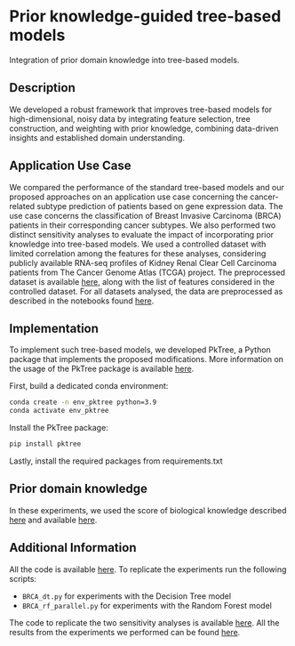 # Prior knowledge-guided tree-based models
Integration of prior domain knowledge into tree-based models.


## Description 
We developed a robust framework that improves tree-based models for high-dimensional, noisy data by integrating feature selection, tree construction, and weighting with prior knowledge, combining data-driven insights and established domain understanding.

## Application Use Case
We compared the performance of the standard tree-based models and our proposed approaches on an application use case concerning the cancer-related subtype prediction of patients based on gene expression data. The use case concerns the classification of Breast Invasive Carcinoma (BRCA) patients in their corresponding cancer subtypes. We also performed two distinct sensitivity analyses to evaluate the impact of incorporating prior knowledge into tree-based models. We used a controlled dataset with limited correlation among the features for these analyses, considering publicly available RNA-seq profiles of Kidney Renal Clear Cell Carcinoma patients from The Cancer Genome Atlas (TCGA) project. The preprocessed dataset is available [here](https://github.com/DEIB-GECO/prior_tree_models_repo/tree/main/data), along with the list of features considered in the controlled dataset.
For all datasets analysed, the data are preprocessed as described in the notebooks found [here](https://github.com/DEIB-GECO/prior_tree_models_repo/tree/main/notebooks).

## Implementation
To implement such tree-based models, we developed PkTree, a Python package that implements the proposed modifications. More information on the usage of the PkTree package is available [here](https://github.com/DEIB-GECO/pktree/tree/main).

First, build a dedicated conda environment:
```bash
conda create -n env_pktree python=3.9 
conda activate env_pktree
```
Install the PkTree package:
```bash
pip install pktree
```

Lastly, install the required packages from requirements.txt

## Prior domain knowledge
In these experiments, we used the score of biological knowledge described [here](https://academic.oup.com/bioinformatics/article/40/10/btae605/7824055) and available [here](https://github.com/DEIB-GECO/GIS-weigthed_LASSO/tree/main). 

## Additional Information
All the code is available [here](https://github.com/DEIB-GECO/prior_tree_models_repo/tree/main/src). To replicate the experiments run the following scripts:
- `BRCA_dt.py` for experiments with the Decision Tree model
- `BRCA_rf_parallel.py` for experiments with the Random Forest model

The code to replicate the two sensitivity analyses is available [here](https://github.com/DEIB-GECO/prior_tree_models_repo/tree/main/src/sensitivity_analysis).
All the results from the experiments we performed can be found [here](https://github.com/DEIB-GECO/prior_tree_models_repo/tree/main/results).